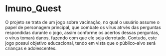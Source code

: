 # Imuno_Quest
O projeto se trata de um jogo sobre vacinação, no qual o usuário assume o papel de personagem principal, que combate os vírus atrvés das perguntas respondidas durante o jogo, assim conforme os acertos dessas perguntas, o vírus tomará danos, fazendo com que ele seja derrotado. Contudo, este jogo possui objetivo educacional, tendo em vista que o público-alvo será crianças e adolescentes. 
